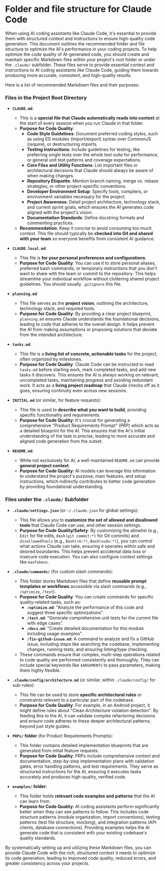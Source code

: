 # Folder and file structure for Claude Code

When using AI coding assistants like Claude Code, it's essential to provide them with structured context and instructions to ensure high-quality code generation. This document outlines the recommended folder and file structure to optimize the AI's performance in your coding projects.
To help optimize the code quality of AI-generated code, you should create and maintain specific Markdown files within your project's root folder or under the `.claude/` subfolder. These files serve to provide essential context and instructions to AI coding assistants like Claude Code, guiding them towards producing more accurate, consistent, and high-quality results.

Here is a list of recommended Markdown files and their purposes:

### Files in the Project Root Directory

*   **`CLAUDE.md`**:
    *   This is a **special file that Claude automatically reads into context** at the start of every session when you run Claude in that folder.
    *   **Purpose for Code Quality**:
        *   **Code Style Guidelines**: Document preferred coding styles, such as using ES modules (import/export) syntax over CommonJS (require), or destructuring imports.
        *   **Testing Instructions**: Include guidelines for testing, like preferring single tests over the whole test suite for performance, or general unit test patterns and coverage expectations.
        *   **Core Files and Utility Functions**: List important files or architectural decisions that Claude should always be aware of when making changes.
        *   **Repository Etiquette**: Mention branch naming, merge vs. rebase strategies, or other project-specific conventions.
        *   **Developer Environment Setup**: Specify tools, compilers, or environment variables necessary for the project.
        *   **Project Awareness**: Detail project architecture, technology stack, and current sprint goals, which ensures the AI generates code aligned with the project's vision.
        *   **Documentation Standards**: Define docstring formats and commenting practices.
    *   **Recommendation**: Keep it concise to avoid consuming too much context. This file should typically be **checked into Git and shared with your team** so everyone benefits from consistent AI guidance.

*   **`CLAUDE.local.md`**:
    *   This file is **for your personal preferences and configurations**.
    *   **Purpose for Code Quality**: You can use it to store personal aliases, preferred bash commands, or temporary instructions that you don't want to share with the team or commit to the repository. This helps streamline your individual workflow without cluttering shared project guidelines. You should usually `.gitignore` this file.

*   **`planning.md`**:
    *   This file serves as the **project vision**, outlining the architecture, technology stack, and required tools.
    *   **Purpose for Code Quality**: By providing a clear project blueprint, `planning.md` ensures Claude understands the foundational decisions, leading to code that adheres to the overall design. It helps prevent the AI from making assumptions or proposing solutions that deviate from the intended architecture.

*   **`tasks.md`**:
    *   This file is a **living list of concrete, actionable tasks** for the project, often organized by milestones.
    *   **Purpose for Code Quality**: Claude Code can be instructed to read `tasks.md` before starting work, mark completed tasks, and add new tasks it discovers. This ensures the AI is always working on relevant, uncompleted tasks, maintaining progress and avoiding redundant work. It acts as a **living project roadmap** that Claude checks off as it goes, ensuring continuity even across new sessions.

*   **`INITIAL.md`** (or similar, for feature requests):
    *   This file is used to **describe what you want to build**, providing specific functionality and requirements.
    *   **Purpose for Code Quality**: It's crucial for generating a comprehensive "Product Requirements Prompt" (PRP) which acts as a detailed blueprint for the AI. This ensures that the AI's initial understanding of the task is precise, leading to more accurate and aligned code generation from the outset.

*   **`README.md`**:
    *   While not exclusively for AI, a well-maintained `README.md` can provide **general project context**.
    *   **Purpose for Code Quality**: AI models can leverage this information to understand the project's purpose, main features, and setup instructions, which indirectly contributes to better code generation by providing foundational understanding.

### Files under the `.claude/` Subfolder

*   **`.claude/settings.json`** (or `~/.claude.json` for global settings):
    *   This file allows you to **customize the set of allowed and disallowed tools** that Claude Code can use, and other session settings.
    *   **Purpose for Code Quality/Safety**: By customizing the allowlist (e.g., `Edit` for file edits, `Bash(git commit:*)` for Git commits) and `disallowedTools` (e.g., `Bash(rm:*)`, `Bash(sudo:*)`), you can control what actions Claude can take, ensuring it operates within safe and desired boundaries. This helps prevent accidental data loss or insecure code execution. You can also configure context settings like `maxTokens`.

*   **`.claude/commands/`** (for custom slash commands):
    *   This folder stores Markdown files that define **reusable prompt templates or workflows** accessible via slash commands (e.g., `/optimize`, `/test`).
    *   **Purpose for Code Quality**: You can create commands for specific quality-related tasks, such as:
        *   **`/optimize.md`**: "Analyze the performance of this code and suggest three specific optimizations".
        *   **`/test.md`**: "Generate comprehensive unit tests for the current file with edge cases".
        *   **`/docs.md`**: "Create detailed documentation for this module including usage examples".
        *   **`/fix-github-issue.md`**: A command to analyze and fix a GitHub issue, including steps like searching the codebase, implementing changes, running tests, and ensuring linting/type checking.
    *   These commands ensure that complex, multi-step operations related to code quality are performed consistently and thoroughly. They can include special keywords like `$ARGUMENTS` to pass parameters, making them highly flexible.

*   **`.claude/config/architecture.md`** (or similar, within `.claude/config/` for sub-rules):
    *   This file can be used to store **specific architectural rules** or constraints relevant to a particular part of the codebase.
    *   **Purpose for Code Quality**: For example, in an Android project, it might define rules about "Clean Architecture violation detection". By feeding this to the AI, it can validate complex refactoring decisions and ensure code adheres to these deeper architectural patterns, beyond just style guides.

*   **`PRPs/` folder** (for Product Requirements Prompts):
    *   This folder contains detailed implementation blueprints that are generated from initial feature requests.
    *   **Purpose for Code Quality**: PRPs include comprehensive context and documentation, step-by-step implementation plans with validation gates, error handling patterns, and test requirements. They serve as structured instructions for the AI, ensuring it executes tasks accurately and produces high-quality, verified code.

*   **`examples/` folder**:
    *   This folder holds **relevant code examples and patterns** that the AI can learn from.
    *   **Purpose for Code Quality**: AI coding assistants perform significantly better when they can see patterns to follow. This includes code structure patterns (module organization, import conventions), testing patterns (test file structure, mocking), and integration patterns (API clients, database connections). Providing examples helps the AI generate code that is consistent with your existing codebase's quality standards.

By systematically setting up and utilizing these Markdown files, you can provide Claude Code with the rich, structured context it needs to optimize its code generation, leading to improved code quality, reduced errors, and greater consistency across your projects.